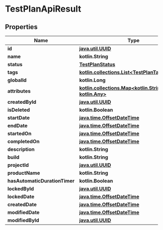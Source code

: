 
# TestPlanApiResult

## Properties
| Name | Type | Description | Notes |
| ------------ | ------------- | ------------- | ------------- |
| **id** | [**java.util.UUID**](java.util.UUID.md) |  |  |
| **name** | **kotlin.String** |  |  |
| **status** | [**TestPlanStatus**](TestPlanStatus.md) |  |  |
| **tags** | [**kotlin.collections.List&lt;TestPlanTagApiResult&gt;**](TestPlanTagApiResult.md) |  |  |
| **globalId** | **kotlin.Long** |  |  |
| **attributes** | [**kotlin.collections.Map&lt;kotlin.String, kotlin.Any&gt;**](kotlin.Any.md) |  |  |
| **createdById** | [**java.util.UUID**](java.util.UUID.md) |  |  |
| **isDeleted** | **kotlin.Boolean** |  |  |
| **startDate** | [**java.time.OffsetDateTime**](java.time.OffsetDateTime.md) |  |  [optional] |
| **endDate** | [**java.time.OffsetDateTime**](java.time.OffsetDateTime.md) |  |  [optional] |
| **startedOn** | [**java.time.OffsetDateTime**](java.time.OffsetDateTime.md) |  |  [optional] |
| **completedOn** | [**java.time.OffsetDateTime**](java.time.OffsetDateTime.md) |  |  [optional] |
| **description** | **kotlin.String** |  |  [optional] |
| **build** | **kotlin.String** |  |  [optional] |
| **projectId** | [**java.util.UUID**](java.util.UUID.md) |  |  [optional] |
| **productName** | **kotlin.String** |  |  [optional] |
| **hasAutomaticDurationTimer** | **kotlin.Boolean** |  |  [optional] |
| **lockedById** | [**java.util.UUID**](java.util.UUID.md) |  |  [optional] |
| **lockedDate** | [**java.time.OffsetDateTime**](java.time.OffsetDateTime.md) |  |  [optional] |
| **createdDate** | [**java.time.OffsetDateTime**](java.time.OffsetDateTime.md) |  |  [optional] |
| **modifiedDate** | [**java.time.OffsetDateTime**](java.time.OffsetDateTime.md) |  |  [optional] |
| **modifiedById** | [**java.util.UUID**](java.util.UUID.md) |  |  [optional] |



